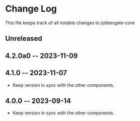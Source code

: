 # Change Log

This file keeps track of all notable changes to jobbergate-core

## Unreleased


## 4.2.0a0 -- 2023-11-09
## 4.1.0 -- 2023-11-07

- Keep version in sync with the other components.

## 4.0.0 -- 2023-09-14

- Keep version in sync with the other components.

